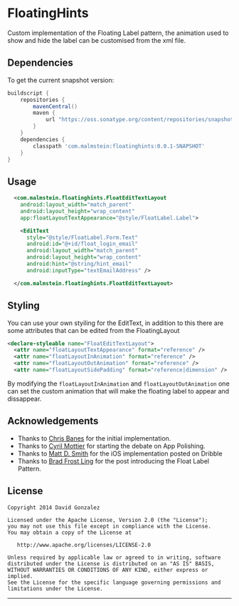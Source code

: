 FloatingHints
=============

Custom implementation of the Floating Label pattern, the animation used to show and hide the label
can be customised from the xml file.


Dependencies
------------

To get the current snapshot version:

```groovy
buildscript {
    repositories {    
        mavenCentral()        
        maven {        
            url "https://oss.sonatype.org/content/repositories/snapshots/"            
        }        
    }    
    dependencies {    
        classpath 'com.malmstein:floatinghints:0.0.1-SNAPSHOT'        
    }    
}
```

Usage
-----

```xml
  <com.malmstein.floatinghints.FloatEditTextLayout    
    android:layout_width="match_parent"
    android:layout_height="wrap_content"
    app:floatLayoutTextAppearance="@style/FloatLabel.Label">

    <EditText
      style="@style/FloatLabel.Form.Text"
      android:id="@+id/float_login_email"
      android:layout_width="match_parent"
      android:layout_height="wrap_content"
      android:hint="@string/hint_email"
      android:inputType="textEmailAddress" />

  </com.malmstein.floatinghints.FloatEditTextLayout>

```

Styling
-------

You can use your own styiling for the EditText, in addition to this there are some attributes
that can be edited from the FloatingLayout

```xml
<declare-styleable name="FloatEditTextLayout">
  <attr name="floatLayoutTextAppearance" format="reference" />
  <attr name="floatLayoutInAnimation" format="reference" />
  <attr name="floatLayoutOutAnimation" format="reference" />
  <attr name="floatLayoutSidePadding" format="reference|dimension" />

```

By modifying the `floatLayoutInAnimation` and `floatLayoutOutAnimation` one can set the custom 
animation that will make the floating label to appear and dissappear.


Acknowledgements
----------------

* Thanks to [Chris Banes][1] for the initial implementation.
* Thanks to [Cyril Mottier][2] for starting the debate on App Polishing.
* Thanks to [Matt D. Smith][3] for the iOS implementation posted on Dribble
* Thanks to [Brad Frost Ling][4] for the post introducing the Float Label Pattern.

License
-------

    Copyright 2014 David Gonzalez

    Licensed under the Apache License, Version 2.0 (the "License");
    you may not use this file except in compliance with the License.
    You may obtain a copy of the License at

       http://www.apache.org/licenses/LICENSE-2.0

    Unless required by applicable law or agreed to in writing, software
    distributed under the License is distributed on an "AS IS" BASIS,
    WITHOUT WARRANTIES OR CONDITIONS OF ANY KIND, either express or implied.
    See the License for the specific language governing permissions and
    limitations under the License.


---

 [1]: https://plus.google.com/+ChrisBanes/posts/5Ejaq51UWGo
 [2]: https://plus.google.com/118417777153109946393/posts/ewdTd7bNw29
 [3]: https://dribbble.com/shots/1254439--GIF-Mobile-Form-Interaction
 [4]: http://bradfrostweb.com/blog/post/float-label-pattern/